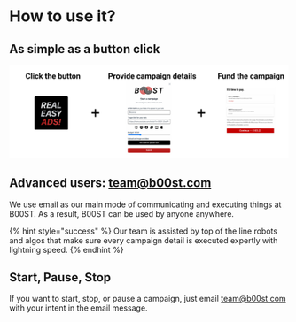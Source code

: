 # How to use it?

## As simple as a button click

![](../../.gitbook/assets/how-it-works-b00st-easy-button%20%281%29.svg)

## Advanced users: team@b00st.com 

We use email as our main mode of communicating and executing things at B00ST. As a result, B00ST can be used by anyone anywhere. 

{% hint style="success" %}
Our team is assisted by top of the line robots and algos that make sure every campaign detail is executed expertly with lightning speed. 
{% endhint %}

## **Start, Pause, Stop** 

If you want to start, stop, or pause a campaign, just email [team@b00st.com](mailto:team@b00st.com) with your intent in the email message.  

